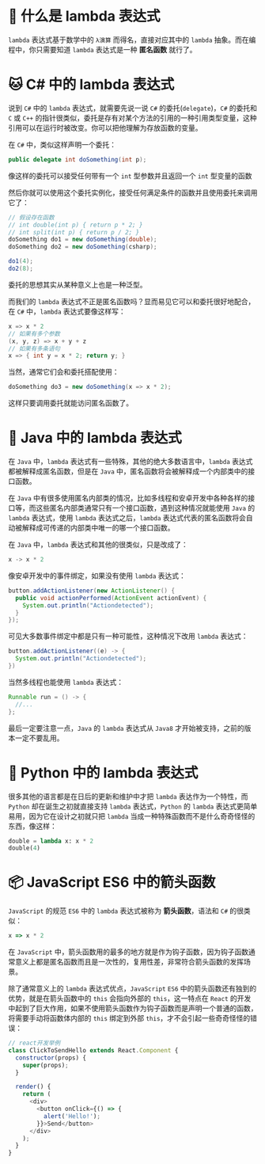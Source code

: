 <!--
@key 3
@title 各种语言中的 lambda 表达式
@date 2018-4-17
@labels Tips 编程语言
@description lambda 表达式在越来越多的现代编程语言中被以不同的方法实现，说白了，lambda 表达式其实就是一种语法糖，代表匿名函数，不过不同的语言中，匿名函数中有着自己的特性。
-->

# 🤔 什么是 lambda 表达式
`lambda` 表达式基于数学中的 `λ演算` 而得名，直接对应其中的 `lambda` 抽象。而在编程中，你只需要知道 `lambda` 表达式是一种 **匿名函数** 就行了。

# 🐱‍ C# 中的 lambda 表达式
说到 `C#` 中的 `lambda` 表达式，就需要先说一说 `C#` 的委托(`delegate`)，`C#` 的委托和 `C` 或 `C++` 的指针很类似，委托是存有对某个方法的引用的一种引用类型变量，这种引用可以在运行时被改变。你可以把他理解为存放函数的变量。

在 `C#` 中，类似这样声明一个委托：

```csharp
public delegate int doSomething(int p);
```

像这样的委托可以接受任何带有一个 `int` 型参数并且返回一个 `int` 型变量的函数

然后你就可以使用这个委托实例化，接受任何满足条件的函数并且使用委托来调用它了：

```csharp
// 假设存在函数
// int double(int p) { return p * 2; }
// int split(int p) { return p / 2; }
doSomething do1 = new doSomething(double);
doSomething do2 = new doSomething(csharp);

do1(4);
do2(8);
```

委托的思想其实从某种意义上也是一种泛型。

而我们的 `lambda` 表达式不正是匿名函数吗？显而易见它可以和委托很好地配合，在 `C#` 中，`lambda` 表达式要像这样写：

```csharp
x => x * 2
// 如果有多个参数
(x, y, z) => x + y + z
// 如果有多条语句
x => { int y = x * 2; return y; }
```

当然，通常它们会和委托搭配使用：

```csharp
doSomething do3 = new doSomething(x => x * 2);
```

这样只要调用委托就能访问匿名函数了。

# 🥤 Java 中的 lambda 表达式
在 `Java` 中，`lambda` 表达式有一些特殊，其他的绝大多数语言中，`lambda` 表达式都被解释成匿名函数，但是在 `Java` 中，匿名函数将会被解释成一个内部类中的接口函数。

在 `Java` 中有很多使用匿名内部类的情况，比如多线程和安卓开发中各种各样的接口等，而这些匿名内部类通常只有一个接口函数，遇到这种情况就能使用 `Java` 的 `lambda` 表达式，使用 `lambda` 表达式之后，`lambda` 表达式代表的匿名函数将会自动被解释成可传递的内部类中唯一的哪一个接口函数。

在 `Java` 中，`lambda` 表达式和其他的很类似，只是改成了：

```java
x -> x * 2
```

像安卓开发中的事件绑定，如果没有使用 `lambda` 表达式：

```java
button.addActionListener(new ActionListener() {
  public void actionPerformed(ActionEvent actionEvent) {
    System.out.println("Actiondetected");
  }
});
```

可见大多数事件绑定中都是只有一种可能性，这种情况下改用 `lambda` 表达式：

```java
button.addActionListener((e) -> {
  System.out.println("Actiondetected");
})
```

当然多线程也能使用 `lambda` 表达式：

```java
Runnable run = () -> {
  //...
};
```

最后一定要注意一点，`Java` 的 `lambda` 表达式从 `Java8` 才开始被支持，之前的版本一定不要乱用。

# 🍱 Python 中的 lambda 表达式
很多其他的语言都是在日后的更新和维护中才把 `lambda` 表达作为一个特性，而 `Python` 却在诞生之初就直接支持 `lambda` 表达式，`Python` 的 `lambda` 表达式更简单易用，因为它在设计之初就只把 `lambda` 当成一种特殊函数而不是什么奇奇怪怪的东西，像这样：

```python
double = lambda x: x * 2
double(4)
```

# 📦 JavaScript ES6 中的箭头函数
`JavaScript` 的规范 `ES6` 中的 `lambda` 表达式被称为 **箭头函数**，语法和 `C#` 的很类似：

```javascript
x => x * 2
```

在 `JavaScript` 中，箭头函数用的最多的地方就是作为钩子函数，因为钩子函数通常意义上都是匿名函数而且是一次性的，复用性差，非常符合箭头函数的发挥场景。

除了通常意义上的 `lambda` 表达式优点，`JavaScript` `ES6` 中的箭头函数还有独到的优势，就是在箭头函数中的 `this` 会指向外部的 `this`，这一特点在 `React` 的开发中起到了巨大作用，如果不使用箭头函数作为钩子函数而是声明一个普通的函数，将需要手动将函数体内部的 `this` 绑定到外部 `this`，才不会引起一些奇奇怪怪的错误：

```javascript
// react开发举例
class ClickToSendHello extends React.Component {
  constructor(props) {
    super(props);
  }

  render() {
    return (
      <div>
        <button onClick={() => {
          alert('Hello!');
        }}>Send</button>
      </div>
    );
  }
}
```

